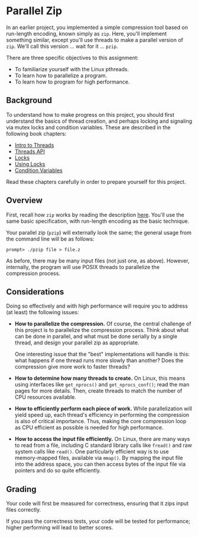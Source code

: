 
# Parallel Zip

In an earlier project, you implemented a simple compression tool based on
run-length encoding, known simply as `zip`. Here, you'll implement something
similar, except you'll use threads to make a parallel version of `zip`. We'll
call this version ... wait for it ... `pzip`. 

There are three specific objectives to this assignment:

* To familiarize yourself with the Linux pthreads.
* To learn how to parallelize a program.
* To learn how to program for high performance.

## Background

To understand how to make progress on this project, you should first
understand the basics of thread creation, and perhaps locking and signaling
via mutex locks and condition variables. These are described in the following
book chapters:

- [Intro to Threads](http://pages.cs.wisc.edu/~remzi/OSTEP/threads-intro.pdf)
- [Threads API](http://pages.cs.wisc.edu/~remzi/OSTEP/threads-api.pdf)
- [Locks](http://pages.cs.wisc.edu/~remzi/OSTEP/threads-locks.pdf)
- [Using Locks](http://pages.cs.wisc.edu/~remzi/OSTEP/threads-locks-usage.pdf)
- [Condition Variables](http://pages.cs.wisc.edu/~remzi/OSTEP/threads-cv.pdf)

Read these chapters carefully in order to prepare yourself for this project.

## Overview

First, recall how `zip` works by reading the description
[here](https://github.com/remzi-arpacidusseau/ostep-projects/tree/master/initial-utilities). 
You'll use the same basic specification, with run-length encoding as the basic
technique.

Your parallel zip (`pzip`) will externally look the same; the general usage
from the command line will be as follows:

```
prompt> ./pzip file > file.z
```

As before, there may be many input files (not just one, as above). However,
internally, the program will use POSIX threads to parallelize the compression
process.  

## Considerations

Doing so effectively and with high performance will require you to address (at
least) the following issues:

- **How to parallelize the compression.** Of course, the central challenge of
    this project is to parallelize the compression process. Think about what
    can be done in parallel, and what must be done serially by a single
    thread, and design your parallel zip as appropriate.

    One interesting issue that the "best" implementations will handle is this:
    what happens if one thread runs more slowly than another? Does the
    compression give more work to faster threads? 

- **How to determine how many threads to create.** On Linux, this means using
    interfaces like `get_nprocs()` and `get_nprocs_conf()`; read the man pages
    for more details. Then, create threads to match the number of CPU
    resources available.

- **How to efficiently perform each piece of work.** While parallelization
    will yield speed up, each thread's efficiency in performing the
    compression is also of critical importance. Thus, making the core
    compression loop as CPU efficient as possible is needed for high
    performance. 

- **How to access the input file efficiently.** On Linux, there are many ways
    to read from a file, including C standard library calls like `fread()` and
    raw system calls like `read()`. One particularly efficient way is to use
    memory-mapped files, available via `mmap()`. By mapping the input file
    into the address space, you can then access bytes of the input file via
    pointers and do so quite efficiently. 


## Grading

Your code will first be measured for correctness, ensuring that it zips input
files correctly.

If you pass the correctness tests, your code will be tested for performance;
higher performing will lead to better scores.



